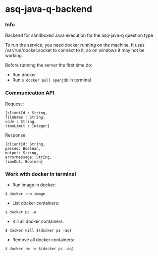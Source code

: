 # asq-java-q-backend

### Info

Backend for sandboxed Java execution for the asq-java-q question type

To run the service, you need docker running on the machine.
It uses /var/run/docker.socket to connect to it, so on windows it may not be working.

Before running the server the first time do:
- Run docker
- Run ```$ docker pull openjdk``` in terminal


### Communication API


Request :
```
{clientId : String,
fileName : String,
code : String,
timeLimit : Integer}
```

Response:
```
{clientId: String,
passed: Boolean,
output: String,
errorMessage: String,
timeOut: Boolean}
```

### Work with docker in terminal

- Run image in docker: 
```
$ docker run image
```
- List docker containers:
```
$ docker ps -a
```
- Kill all docker containers:
```
$ docker kill $(docker ps -aq)
```
- Remove all docker containers:
```
$ docker rm -v $(docker ps -aq)
```
